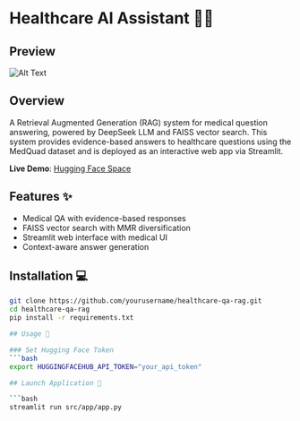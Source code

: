 # Healthcare AI Assistant 🤖💊

## Preview
![Alt Text](https://raw.githubusercontent.com/Sheryar1998/HealthCare_QA_System/main/assets/your-image-name.png)

## Overview
A Retrieval Augmented Generation (RAG) system for medical question answering, powered by DeepSeek LLM and FAISS vector search. This system provides evidence-based answers to healthcare questions using the MedQuad dataset and is deployed as an interactive web app via Streamlit.

**Live Demo**: [Hugging Face Space](https://sheryar1998-healthcare-qa-system.hf.space)

## Features ✨
- Medical QA with evidence-based responses
- FAISS vector search with MMR diversification
- Streamlit web interface with medical UI
- Context-aware answer generation


## Installation 💻
```bash
git clone https://github.com/yourusername/healthcare-qa-rag.git
cd healthcare-qa-rag
pip install -r requirements.txt

## Usage 🏥

### Set Hugging Face Token
```bash
export HUGGINGFACEHUB_API_TOKEN="your_api_token"

## Launch Application 🚀

```bash
streamlit run src/app/app.py
